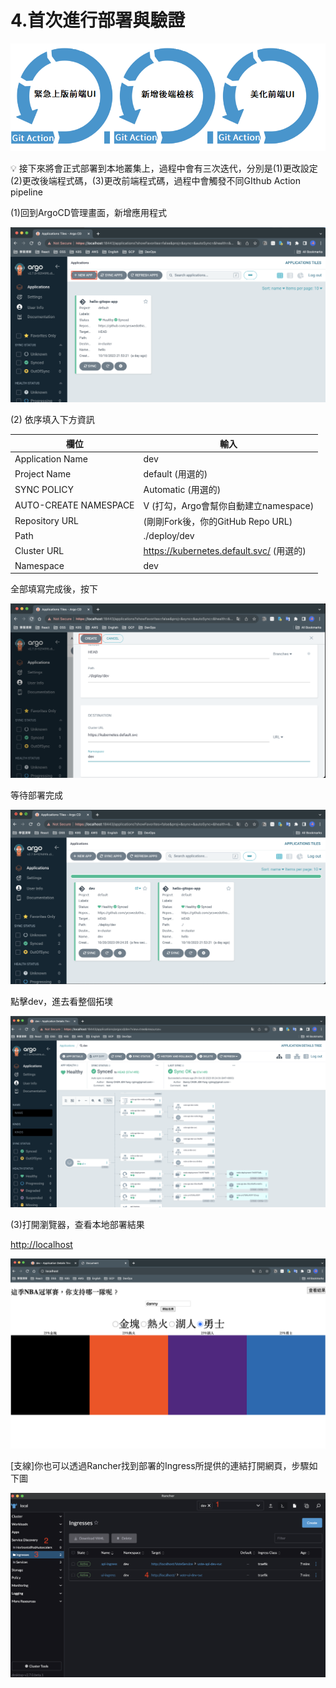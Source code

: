 # 4.首次進行部署與驗證

![Untitled](4/Untitled.png)

<aside>
💡 接下來將會正式部署到本地叢集上，過程中會有三次迭代，分別是(1)更改設定 (2)更改後端程式碼，(3)更改前端程式碼，過程中會觸發不同GIthub Action pipeline

</aside>

(1)回到ArgoCD管理畫面，新增應用程式

![Screenshot 2023-10-20 at 9.13.16 AM.png](4/Screenshot_2023-10-20_at_9.13.16_AM.png)

(2) 依序填入下方資訊

| 欄位 | 輸入 |
| --- | --- |
| Application Name | dev |
| Project Name | default (用選的) |
| SYNC POLICY | Automatic (用選的) |
| AUTO-CREATE NAMESPACE | V (打勾，Argo會幫你自動建立namespace)  |
| Repository URL | (剛剛Fork後，你的GitHub Repo URL) |
| Path | ./deploy/dev |
| Cluster URL | https://kubernetes.default.svc/  (用選的) |
| Namespace | dev |

全部填寫完成後，按下

![Screenshot 2023-10-20 at 9.22.39 AM.png](4/Screenshot_2023-10-20_at_9.22.39_AM.png)

等待部署完成

![Screenshot 2023-10-20 at 9.24.59 AM.png](4/Screenshot_2023-10-20_at_9.24.59_AM.png)

點擊dev，進去看整個拓墣

![Screenshot 2023-10-20 at 9.25.47 AM.png](4/Screenshot_2023-10-20_at_9.25.47_AM.png)

(3)打開瀏覽器，查看本地部署結果

[http://localhost](http://localhost/)

![Screenshot 2023-10-20 at 9.27.24 AM.png](4/Screenshot_2023-10-20_at_9.27.24_AM.png)

[支線]你也可以透過Rancher找到部署的Ingress所提供的連結打開網頁，步驟如下圖

![Screenshot 2023-10-20 at 9.32.16 AM.png](4/Screenshot_2023-10-20_at_9.32.16_AM.png)